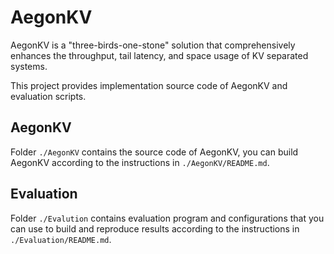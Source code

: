 # AegonKV
AegonKV is a "three-birds-one-stone" solution that comprehensively enhances the throughput, tail latency, and space usage of KV separated systems. 

This project provides implementation source code of AegonKV and evaluation scripts. 

## AegonKV
Folder `./AegonKV` contains the source code of AegonKV, you can build AegonKV according to the instructions in `./AegonKV/README.md`.

## Evaluation
Folder `./Evalution` contains evaluation program and configurations that you can use to build and reproduce results according to the instructions in `./Evaluation/README.md`.